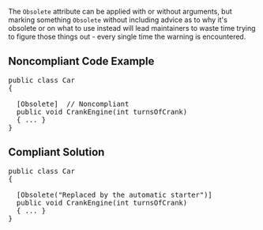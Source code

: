 The `Obsolete` attribute can be applied with or without arguments, but marking something `Obsolete` without including advice
as to why it's obsolete or on what to use instead will lead maintainers to waste time trying to figure those things out - every single time the
warning is encountered.

## Noncompliant Code Example

<pre>
public class Car
{

  [Obsolete]  // Noncompliant
  public void CrankEngine(int turnsOfCrank)
  { ... }
}
</pre>

## Compliant Solution

<pre>
public class Car
{

  [Obsolete("Replaced by the automatic starter")]
  public void CrankEngine(int turnsOfCrank)
  { ... }
}
</pre>